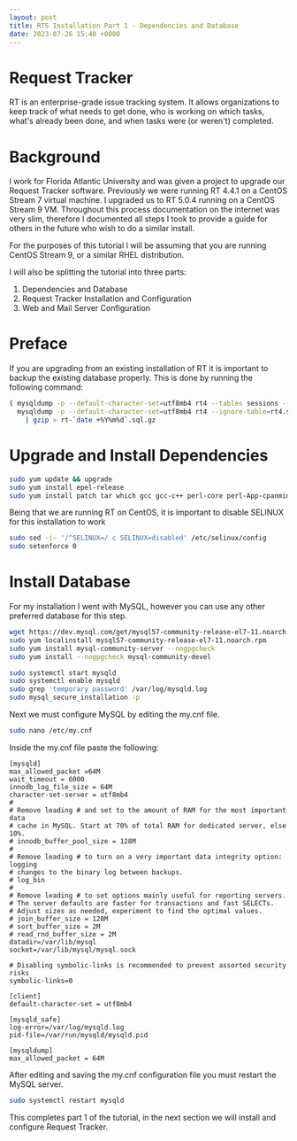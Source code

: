 ```yaml
---
layout: post
title: RT5 Installation Part 1 - Dependencies and Database
date: 2023-07-26 15:40 +0000
---
```


# Request Tracker
RT is an enterprise-grade issue tracking system. It allows organizations
to keep track of what needs to get done, who is working on which tasks,
what's already been done, and when tasks were (or weren't) completed.

# Background
I work for Florida Atlantic University and was given a project to upgrade our Request Tracker software. Previously we were running RT 4.4.1 on a CentOS Stream 7 virtual machine. I upgraded us to RT 5.0.4 running on a CentOS Stream 9 VM. Throughout this process documentation on the internet was very slim, therefore I documented all steps I took to provide a guide for others in the future who wish to do a similar install.

For the purposes of this tutorial I will be assuming that you are running CentOS Stream 9, or a similar RHEL distribution. 

I will also be splitting the tutorial into three parts:
1. Dependencies and Database
2. Request Tracker Installation and Configuration
3. Web and Mail Server Configuration

# Preface
If you are upgrading from an existing installation of RT it is important to backup the existing database properly. This is done by running the following command:

```bash
( mysqldump -p --default-character-set=utf8mb4 rt4 --tables sessions --no-data --single-transaction; \
  mysqldump -p --default-character-set=utf8mb4 rt4 --ignore-table=rt4.sessions --single-transaction ) \
    | gzip > rt-`date +%Y%m%d`.sql.gz
```

# Upgrade and Install Dependencies
```bash
sudo yum update && upgrade
sudo yum install epel-release
sudo yum install patch tar which gcc gcc-c++ perl-core perl-App-cpanminus graphviz expat-devel gd-devel multiwatch openssl openssl-devel w3m
```

Being that we are running RT on CentOS, it is important to disable SELINUX for this installation to work
```bash
sudo sed -i~ '/^SELINUX=/ c SELINUX=disabled' /etc/selinux/config
sudo setenforce 0
```

# Install Database
For my installation I went with MySQL, however you can use any other preferred database for this step.

```bash
wget https://dev.mysql.com/get/mysql57-community-release-el7-11.noarch.rpm
sudo yum localinstall mysql57-community-release-el7-11.noarch.rpm
sudo yum install mysql-community-server --nogpgcheck
sudo yum install --nogpgcheck mysql-community-devel
```

```bash
sudo systemctl start mysqld
sudo systemctl enable mysqld
sudo grep 'temporary password' /var/log/mysqld.log
sudo mysql_secure_installation -p
```

Next we must configure MySQL by editing the my.cnf file.

```bash
sudo nano /etc/my.cnf
```

Inside the my.cnf file paste the following:
```
[mysqld]
max_allowed_packet =64M
wait_timeout = 6000
innodb_log_file_size = 64M
character-set-server = utf8mb4
#
# Remove leading # and set to the amount of RAM for the most important data
# cache in MySQL. Start at 70% of total RAM for dedicated server, else 10%.
# innodb_buffer_pool_size = 128M
#
# Remove leading # to turn on a very important data integrity option: logging
# changes to the binary log between backups.
# log_bin
#
# Remove leading # to set options mainly useful for reporting servers.
# The server defaults are faster for transactions and fast SELECTs.
# Adjust sizes as needed, experiment to find the optimal values.
# join_buffer_size = 128M
# sort_buffer_size = 2M
# read_rnd_buffer_size = 2M
datadir=/var/lib/mysql
socket=/var/lib/mysql/mysql.sock

# Disabling symbolic-links is recommended to prevent assorted security risks
symbolic-links=0

[client]
default-character-set = utf8mb4

[mysqld_safe]
log-error=/var/log/mysqld.log
pid-file=/var/run/mysqld/mysqld.pid

[mysqldump]
max_allowed_packet = 64M
```

After editing and saving the my.cnf configuration file you must restart the MySQL server.
```bash
sudo systemctl restart mysqld
```
This completes part 1 of the tutorial, in the next section we will install and configure Request Tracker.